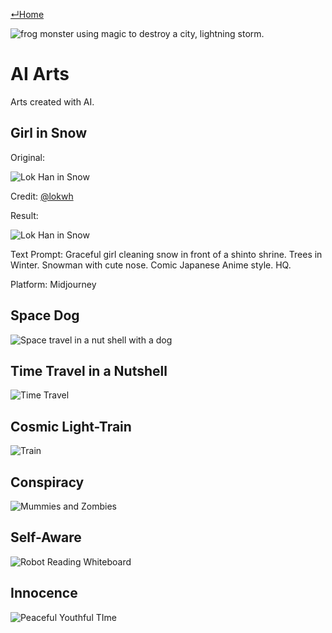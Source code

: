 [↵Home](https://www.totalimagine.com/)

<img alt="frog monster using magic to destroy a city, lightning storm." max-height="512" src="https://cdn.midjourney.com/bc06943e-3320-48ab-a552-5c52f16dbdd7/grid_0.png"/>

# AI Arts

Arts created with AI.

## Girl in Snow

Original:

<img alt="Lok Han in Snow" max-height="512" src="https://images.totalimagine.com/Photos/People/Lok_Han_In_Snow.jpg"/>

<emphasis>Credit: <a href="https://www.instagram.com/lokwh/">@lokwh</a></emphasis>

Result:

<img alt="Lok Han in Snow" max-height="512" src="https://images.totalimagine.com/Midjourney/20221222_girl_in_snow.jpg"/>

<emphasis>Text Prompt: Graceful girl cleaning snow in front of a shinto shrine. Trees in Winter. Snowman with cute nose. Comic Japanese Anime style. HQ.</emphasis>

Platform: Midjourney

## Space Dog

<img alt="Space travel in a nut shell with a dog" max-height="512" src="https://cdn.midjourney.com/208a7374-a35e-4448-aae0-e95b4ed9a133/grid_0.png"/>

## Time Travel in a Nutshell

<img alt="Time Travel" max-height="512" src="https://cdn.midjourney.com/7b33d930-f0eb-433d-8c2f-d3fb6eb1d825/grid_0.png"/>

## Cosmic Light-Train

<img alt="Train" max-height="512" src="https://cdn.discordapp.com/attachments/1020909675367120907/1055616802111111298/AllanWindmill_Time_travel_in_a_nutshell._af30d470-2f97-4968-aa3f-52fb4d8133a9.png"/>

## Conspiracy

<img alt="Mummies and Zombies" max-height="512" src="https://cdn.midjourney.com/56386973-8d41-4154-9509-068f77feb0f5/grid_0.png"/>

## Self-Aware

<img alt="Robot Reading Whiteboard" max-height="512" src="https://images.totalimagine.com/Midjourney/20221224_robot_reading_whiteboard.jpg"/>

## Innocence

<img alt="Peaceful Youthful TIme" max-height="512" src="https://images.totalimagine.com/Midjourney/20221228_innocence.jpg"/>